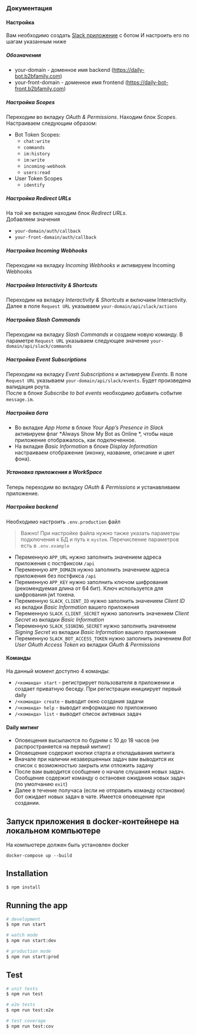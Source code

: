 ### Документация

#### Настройка
Вам необходимо создать [Slack приложение](https://api.slack.com/apps) с ботом
И настроить его по шагам указанным ниже

##### Обозначения
* your-domain - доменное имя backend (https://daily-bot.b2bfamily.com)
* your-front-domain - доменное имя frontend (https://daily-bot-front.b2bfamily.com)

##### Настройка Scopes
Переходим во вкладку *OAuth & Permissions*. Находим блок *Scopes*.
Настраиваем следующим образом:

* Bot Token Scopes:
    * `chat:write`
    * `commands`
    * `im:history`
    * `im:write`
    * `incoming-webhook`
    * `users:read`
* User Token Scopes
    * `identify`

##### Настройка Redirect URLs
На той же вкладке находим блок *Redirect URLs*.  
Добавляем значения
* `your-domain/auth/callback`
* `your-front-domain/auth/callback`

##### Настройка Incoming Webhooks
Переходим на вкладку *Incoming Webhooks* и активируем Incoming Webhooks

##### Настройка Interactivity & Shortcuts
Переходим на вкладку *Interactivity & Shortcuts* и включаем Interactivity.  
Далее в поле `Request URL` указываем `your-domain/api/slack/actions`

##### Настройка Slash Commands
Переходим на вкладку *Slash Commands* и создаем новую команду. 
В параметре `Request URL` указываем следующее значение `your-domain/api/slack/commands`

##### Настройка Event Subscriptions
Переходим на вкладку *Event Subscriptions* и активируем *Events*. 
В поле `Request URL` указываем `your-domain/api/slack/events`. Будет произведена валидация роута.  
После в блоке *Subscribe to bot events* необходимо добавить событие `message.im`.

##### Настройка бота
* Во вкладке *App Home* в блоке *Your App’s Presence in Slack* активируем флаг *Always Show My Bot as Online
*, чтобы наше приложение отображалось, как подключенное.
* На вкладке *Basic Information* в блоке *Display Information* настраиваем отображение (иконку, название, описание и цвет фона).

##### Установка приложения в WorkSpace
Теперь переходим во вкладку *OAuth & Permissions* и устанавливаем приложение.

##### Настройка backend
Необходимо настроить `.env.production` файл
> Важно! При настройке файла нужно также указать параметры подключения к БД и путь к `mystem`.
Перечисление параметров есть в `.env.example`
* Переменную `APP_URL` нужно заполнить значением адреса приложения с постфиксом `/api`
* Переменную `APP_DOMAIN` нужно заполнить значением адреса приложения без постфикса `/api`
* Переменную `APP_KEY` нужно заполнить ключом шифрования (рекомендуемая длина от 64 бит). Ключ используется для шифрования jwt токена.
* Переменную `SLACK_CLIENT_ID` нужно заполнить значением *Client ID* из вкладки *Basic Information*
вашего приложения
* Переменную `SLACK_CLIENT_SECRET` нужно заполнить значением *Client Secret* из вкладки *Basic Information*
* Переменную `SLACK_SIGNING_SECRET` нужно заполнить значением *Signing Secret* из вкладки *Basic Information*
вашего приложения
* Переменную `SLACK_BOT_ACCESS_TOKEN` нужно заполнить значением *Bot User OAuth Access Token*
из вкладки *OAuth & Permissions*

#### Команды

На данный момент доступно 4 команды:
* `/<команда> start` - регистрирует пользователя в приложении и создает приватную беседу. При регистрации инициирует первый daily
* `/<команда> create` - выводит окно создания задачи
* `/<команда> help` - выводит информацию по приложению
* `/<команда> list` - выводит список активных задач

#### Daily митинг

* Оповещения высылаются по будням с 10 до 18 часов (не распространяется на первый митинг)
* Оповещение содержит кнопки старта и откладывания митинга
* Вначале при наличии незавершенных задач вам выводится их список с возможностью закрыть или отложить задачу
* После вам выводится сообщение о начале слушания новых задач. Сообщение содержит команду о остановке ожидания новых задач (по умолчанию `exit`)
* Далее в течение получаса (если не отправить команду остановки) бот ожидает новых задач в чате. Имеется оповещение при создании.

## Запуск приложения в docker-контейнере на локальном компьютере
На компьютере должен быть установлен docker
```
docker-compose up --build
```

## Installation

```bash
$ npm install
```

## Running the app

```bash
# development
$ npm run start

# watch mode
$ npm run start:dev

# production mode
$ npm run start:prod
```

## Test

```bash
# unit tests
$ npm run test

# e2e tests
$ npm run test:e2e

# test coverage
$ npm run test:cov
```